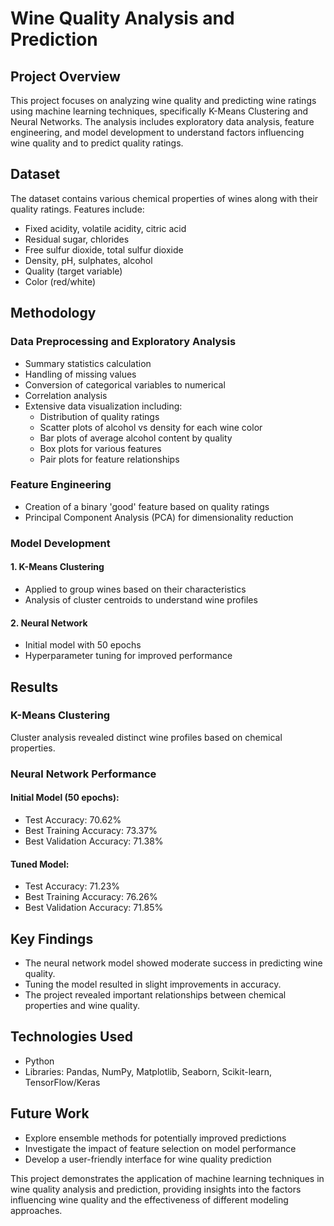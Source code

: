 # Wine Quality Analysis and Prediction

## Project Overview
This project focuses on analyzing wine quality and predicting wine ratings using machine learning techniques, specifically K-Means Clustering and Neural Networks. The analysis includes exploratory data analysis, feature engineering, and model development to understand factors influencing wine quality and to predict quality ratings.

## Dataset
The dataset contains various chemical properties of wines along with their quality ratings. Features include:
- Fixed acidity, volatile acidity, citric acid
- Residual sugar, chlorides
- Free sulfur dioxide, total sulfur dioxide
- Density, pH, sulphates, alcohol
- Quality (target variable)
- Color (red/white)

## Methodology

### Data Preprocessing and Exploratory Analysis
- Summary statistics calculation
- Handling of missing values
- Conversion of categorical variables to numerical
- Correlation analysis
- Extensive data visualization including:
  - Distribution of quality ratings
  - Scatter plots of alcohol vs density for each wine color
  - Bar plots of average alcohol content by quality
  - Box plots for various features
  - Pair plots for feature relationships

### Feature Engineering
- Creation of a binary 'good' feature based on quality ratings
- Principal Component Analysis (PCA) for dimensionality reduction

### Model Development

#### 1. K-Means Clustering
- Applied to group wines based on their characteristics
- Analysis of cluster centroids to understand wine profiles

#### 2. Neural Network
- Initial model with 50 epochs
- Hyperparameter tuning for improved performance

## Results

### K-Means Clustering
Cluster analysis revealed distinct wine profiles based on chemical properties.

### Neural Network Performance

#### Initial Model (50 epochs):
- Test Accuracy: 70.62%
- Best Training Accuracy: 73.37%
- Best Validation Accuracy: 71.38%

#### Tuned Model:
- Test Accuracy: 71.23%
- Best Training Accuracy: 76.26%
- Best Validation Accuracy: 71.85%

## Key Findings
- The neural network model showed moderate success in predicting wine quality.
- Tuning the model resulted in slight improvements in accuracy.
- The project revealed important relationships between chemical properties and wine quality.

## Technologies Used
- Python
- Libraries: Pandas, NumPy, Matplotlib, Seaborn, Scikit-learn, TensorFlow/Keras


## Future Work
- Explore ensemble methods for potentially improved predictions
- Investigate the impact of feature selection on model performance
- Develop a user-friendly interface for wine quality prediction



This project demonstrates the application of machine learning techniques in wine quality analysis and prediction, providing insights into the factors influencing wine quality and the effectiveness of different modeling approaches.
